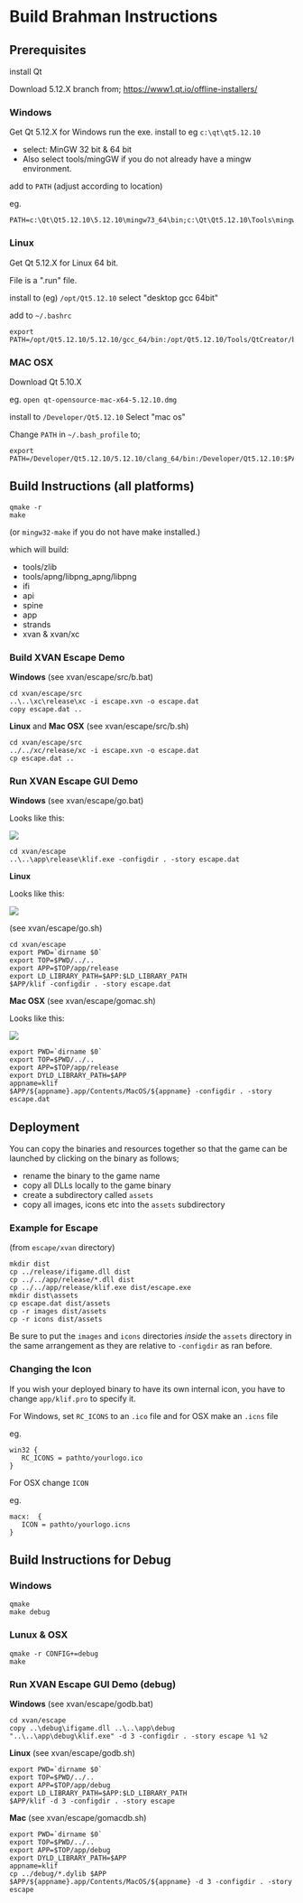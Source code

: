 # Build Brahman Instructions

## Prerequisites

install Qt

Download 5.12.X branch from;
https://www1.qt.io/offline-installers/

### Windows

Get Qt 5.12.X for Windows
run the exe. install to eg `c:\qt\qt5.12.10`

* select: MinGW 32 bit & 64 bit
* Also select tools/mingGW if you do not already have a mingw environment.

add to `PATH` (adjust according to location)

eg.
```
PATH=c:\Qt\Qt5.12.10\5.12.10\mingw73_64\bin;c:\Qt\Qt5.12.10\Tools\mingw730_64\bin;c:\Qt\Qt5.12.10\Tools\QtCreator\bin;%PATH%
```

### Linux

Get Qt 5.12.X for Linux 64 bit.

File is a ".run" file.

install to (eg) `/opt/Qt5.12.10`
select "desktop gcc 64bit"

add to `~/.bashrc`

```
export PATH=/opt/Qt5.12.10/5.12.10/gcc_64/bin:/opt/Qt5.12.10/Tools/QtCreator/bin:$PATH
```

### MAC OSX

Download Qt 5.10.X 

eg.
`open qt-opensource-mac-x64-5.12.10.dmg`

install to `/Developer/Qt5.12.10`
Select "mac os"

Change `PATH` in `~/.bash_profile` to;

```
export PATH=/Developer/Qt5.12.10/5.12.10/clang_64/bin:/Developer/Qt5.12.10:$PATH
```
 
## Build Instructions (all platforms)

```
qmake -r
make  
```

(or `mingw32-make` if you do not have make installed.)

which will build:
* tools/zlib
* tools/apng/libpng_apng/libpng
* ifi
* api
* spine
* app
* strands
* xvan & xvan/xc

### Build XVAN Escape Demo

**Windows**
(see xvan/escape/src/b.bat)
```
cd xvan/escape/src
..\..\xc\release\xc -i escape.xvn -o escape.dat
copy escape.dat ..
```

**Linux** and **Mac OSX**
(see xvan/escape/src/b.sh)
```
cd xvan/escape/src
../../xc/release/xc -i escape.xvn -o escape.dat
cp escape.dat ..
```

### Run XVAN Escape GUI Demo

**Windows**
(see xvan/escape/go.bat)

Looks like this:

![](doc/winxvan1.jpg)

```
cd xvan/escape
..\..\app\release\klif.exe -configdir . -story escape.dat
```

**Linux**

Looks like this:

![](doc/linuxxvan1.jpg)

(see xvan/escape/go.sh)
```
cd xvan/escape
export PWD=`dirname $0`
export TOP=$PWD/../..
export APP=$TOP/app/release
export LD_LIBRARY_PATH=$APP:$LD_LIBRARY_PATH
$APP/klif -configdir . -story escape.dat
```

**Mac OSX**
(see xvan/escape/gomac.sh)

Looks like this:

![](doc/macxvan1.jpg)

```
export PWD=`dirname $0`
export TOP=$PWD/../..
export APP=$TOP/app/release
export DYLD_LIBRARY_PATH=$APP
appname=klif
$APP/${appname}.app/Contents/MacOS/${appname} -configdir . -story escape.dat
```

## Deployment

You can copy the binaries and resources together so that the game can be launched by clicking on the binary as follows;

* rename the binary to the game name
* copy all DLLs locally to the game binary
* create a subdirectory called `assets`
* copy all images, icons etc into the `assets` subdirectory

### Example for Escape

(from `escape/xvan` directory)

```
mkdir dist
cp ../release/ifigame.dll dist
cp ../../app/release/*.dll dist
cp ../../app/release/klif.exe dist/escape.exe
mkdir dist\assets
cp escape.dat dist/assets
cp -r images dist/assets
cp -r icons dist/assets
```

Be sure to put the `images` and `icons` directories _inside_ the `assets` directory in the same arrangement as they are relative to `-configdir` as ran before.

### Changing the Icon

If you wish your deployed binary to have its own internal icon, you have to change `app/klif.pro` to specify it.

For Windows, set `RC_ICONS` to an `.ico` file and for OSX make an `.icns` file

eg.

```
win32 {
   RC_ICONS = pathto/yourlogo.ico
}
```

For OSX change `ICON`

eg.

```
macx:  {
   ICON = pathto/yourlogo.icns
}
```


## Build Instructions for Debug

### Windows

```
qmake
make debug
```

### Lunux & OSX
```
qmake -r CONFIG+=debug
make
```

### Run XVAN Escape GUI Demo (debug)

**Windows**
(see xvan/escape/godb.bat)

```
cd xvan/escape
copy ..\debug\ifigame.dll ..\..\app\debug
"..\..\app\debug\klif.exe" -d 3 -configdir . -story escape %1 %2
```

**Linux**
(see xvan/escape/godb.sh)
```
export PWD=`dirname $0`
export TOP=$PWD/../..
export APP=$TOP/app/debug
export LD_LIBRARY_PATH=$APP:$LD_LIBRARY_PATH
$APP/klif -d 3 -configdir . -story escape
```

**Mac**
(see xvan/escape/gomacdb.sh)

```
export PWD=`dirname $0`
export TOP=$PWD/../..
export APP=$TOP/app/debug
export DYLD_LIBRARY_PATH=$APP
appname=klif
cp ../debug/*.dylib $APP
$APP/${appname}.app/Contents/MacOS/${appname} -d 3 -configdir . -story escape
```




